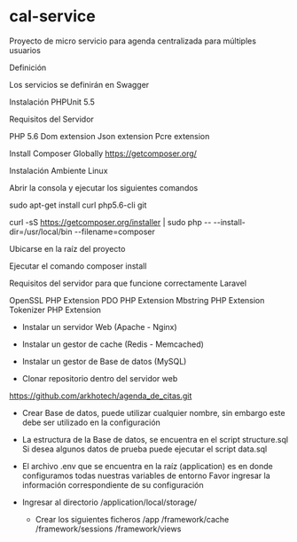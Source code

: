 # cal-service



Proyecto de micro servicio para agenda centralizada para múltiples usuarios 

Definición

Los servicios se definirán en Swagger

Instalación PHPUnit 5.5

Requisitos del Servidor

PHP 5.6
Dom extension
Json extension
Pcre extension

Install Composer Globally
https://getcomposer.org/

Instalación Ambiente Linux

Abrir la consola y ejecutar los siguientes comandos

sudo apt-get install curl php5.6-cli git

curl -sS https://getcomposer.org/installer | sudo php -- --install-dir=/usr/local/bin --filename=composer

Ubicarse en la raíz del proyecto

Ejecutar el comando composer install

Requisitos del servidor para que funcione correctamente Laravel

OpenSSL PHP Extension
PDO PHP Extension
Mbstring PHP Extension
Tokenizer PHP Extension

- Instalar un servidor Web (Apache - Nginx)
- Instalar un gestor de cache (Redis - Memcached)
- Instalar un gestor de Base de datos (MySQL)

- Clonar repositorio dentro del servidor web

https://github.com/arkhotech/agenda_de_citas.git

- Crear Base de datos, puede utilizar cualquier nombre, sin embargo este debe ser utilizado en la configuración

- La estructura de la Base de datos, se encuentra en el script structure.sql
	Si desea algunos datos de prueba puede ejecutar el script data.sql

- El archivo .env que se encuentra en la raíz (application) es en donde configuramos todas nuestras variables de entorno
	Favor ingresar la información correspondiente de su configuración

- Ingresar al directorio /application/local/storage/
	- Crear los siguientes ficheros
		/app
		/framework/cache
		/framework/sessions
		/framework/views
